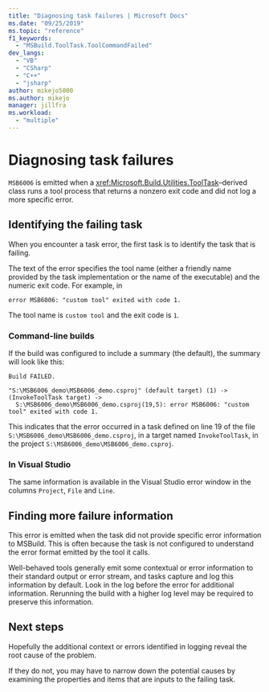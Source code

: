 ```yaml
---
title: "Diagnosing task failures | Microsoft Docs"
ms.date: "09/25/2019"
ms.topic: "reference"
f1_keywords:
  - "MSBuild.ToolTask.ToolCommandFailed"
dev_langs:
  - "VB"
  - "CSharp"
  - "C++"
  - "jsharp"
author: mikejo5000
ms.author: mikejo
manager: jillfra
ms.workload:
  - "multiple"
---
```

# Diagnosing task failures

`MSB6006` is emitted when a <xref:Microsoft.Build.Utilities.ToolTask>–derived class runs a tool process that returns a nonzero exit code and did not log a more specific error.

## Identifying the failing task

When you encounter a task error, the first task is to identify the task that is failing.

The text of the error specifies the tool name (either a friendly name provided by the task implementation or the name of the executable) and the numeric exit code. For example, in

```text
error MSB6006: "custom tool" exited with code 1.
```

The tool name is `custom tool` and the exit code is `1`.

### Command-line builds

If the build was configured to include a summary (the default), the summary will look like this:

```text
Build FAILED.

"S:\MSB6006_demo\MSB6006_demo.csproj" (default target) (1) ->
(InvokeToolTask target) ->
  S:\MSB6006_demo\MSB6006_demo.csproj(19,5): error MSB6006: "custom tool" exited with code 1.
```

This indicates that the error occurred in a task defined on line 19 of the file `S:\MSB6006_demo\MSB6006_demo.csproj`, in a target named `InvokeToolTask`, in the project `S:\MSB6006_demo\MSB6006_demo.csproj`.

### In Visual Studio

The same information is available in the Visual Studio error window in the columns `Project`, `File` and `Line`.

## Finding more failure information

This error is emitted when the task did not provide specific error information to MSBuild. This is often because the task is not configured to understand the error format emitted by the tool it calls.

Well-behaved tools generally emit some contextual or error information to their standard output or error stream, and tasks capture and log this information by default. Look in the log before the error for additional information. Rerunning the build with a higher log level may be required to preserve this information.

## Next steps

Hopefully the additional context or errors identified in logging reveal the root cause of the problem.

If they do not, you may have to narrow down the potential causes by examining the properties and items that are inputs to the failing task.
